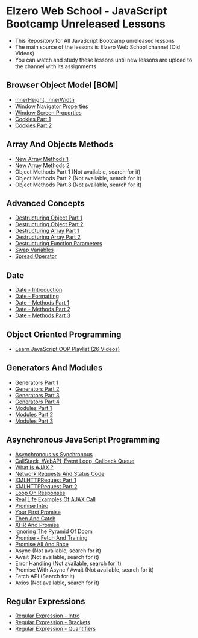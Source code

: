 # Elzero Web School - JavaScript Bootcamp Unreleased Lessons

- This Repository for All JavaScript Bootcamp unreleased lessons
- The main source of the lessons is Elzero Web School channel (Old Videos)
- You can watch and study these lessons until new lessons are upload to the channel with its assignments

## Browser Object Model [BOM]
- [innerHeight, innerWidth](https://www.youtube.com/watch?v=O_dPowQjpC4)
- [Window Navigator Properties](https://www.youtube.com/watch?v=u8J90PsJIhA)
- [Window Screen Properties](https://www.youtube.com/watch?v=D8SVbXcPJv4)
- [Cookies Part 1](https://www.youtube.com/watch?v=Vni26KoBSL4)
- [Cookies Part 2](https://www.youtube.com/watch?v=xXuFQvjegrw)

## Array And Objects Methods
- [New Array Methods 1](https://www.youtube.com/watch?v=HZLBy8JjAjk)
- [New Array Methods 2](https://www.youtube.com/watch?v=5IjwYU92Hnc)
- Object Methods Part 1 (Not available, search for it)
- Object Methods Part 2 (Not available, search for it)
- Object Methods Part 3 (Not available, search for it)
## Advanced Concepts
- [Destructuring Object Part 1](https://www.youtube.com/watch?v=K1dREWSo--E)
- [Destructuring Object Part 2](https://www.youtube.com/watch?v=JBgea2lLaq0)
- [Destructuring Array Part 1](https://www.youtube.com/watch?v=B2cICpp1oXY)
- [Destructuring Array Part 2](https://www.youtube.com/watch?v=pp2iZpM-Ijg)
- [Destructuring Function Parameters](https://www.youtube.com/watch?v=1Ii4ru5X09o)
- [Swap Variables](https://www.youtube.com/watch?v=XkbYgKrK5kU)
- [Spread Operator](https://www.youtube.com/watch?v=G5DoUC3pPa0)

## Date
- [Date - Introduction](https://www.youtube.com/watch?v=d2Ht2VErMUM)
- [Date - Formatting](https://www.youtube.com/watch?v=X-8D-R44FVY)
- [Date - Methods Part 1](https://www.youtube.com/watch?v=RD-UOqZSI50)
- [Date - Methods Part 2](https://www.youtube.com/watch?v=D2oQJXDMnS0)
- [Date - Methods Part 3](https://www.youtube.com/watch?v=oyaaLXEojxg)

## Object Oriented Programming
- [Learn JavaScript OOP Playlist (26 Videos)](https://www.youtube.com/playlist?list=PLDoPjvoNmBAzLyvrWPwMw6bbBlTwPxgLF)

## Generators And Modules
- [Generators Part 1](https://www.youtube.com/watch?v=vS1rhGoRcCQ)
- [Generators Part 2](https://www.youtube.com/watch?v=IvTSle8lDKw)
- [Generators Part 3](https://www.youtube.com/watch?v=96yAeYvAhec)
- [Generators Part 4](https://www.youtube.com/watch?v=ZPcasGEOXH0)
- [Modules Part 1](https://www.youtube.com/watch?v=WEBDSlhX_Wo)
- [Modules Part 2](https://www.youtube.com/watch?v=0WLa_FWoZpc)
- [Modules Part 3](https://www.youtube.com/watch?v=yEg-Z6dzkwQ)

## Asynchronous JavaScript Programming
- [Asynchronous vs Synchronous](https://www.youtube.com/watch?v=cJIH3qPR_B8)
- [CallStack, WebAPI, Event Loop, Callback Queue](https://www.youtube.com/watch?v=uaphx2xjDKc)
- [What Is AJAX ?](https://www.youtube.com/watch?v=6tLeMfOxIyA)
- [Network Requests And Status Code](https://www.youtube.com/watch?v=pUDKGqRJwxU)
- [XMLHTTPRequest Part 1](https://www.youtube.com/watch?v=MaE4Yossouw)
- [XMLHTTPRequest Part 2](https://www.youtube.com/watch?v=zmGcdngmQzU)
- [Loop On Responses](https://www.youtube.com/watch?v=9U_-zrNXG28)
- [Real Life Examples Of AJAX Call](https://www.youtube.com/watch?v=ZsSXDE3R3Ps)
- [Promise Intro](https://www.youtube.com/watch?v=XFMxDnQ561E)
- [Your First Promise](https://www.youtube.com/watch?v=9achN8McQfI)
- [Then And Catch](https://www.youtube.com/watch?v=WB-TmhB6zyU)
- [XHR And Promise](https://www.youtube.com/watch?v=W7ze0GfRbXs)
- [Ignoring The Pyramid Of Doom](https://www.youtube.com/watch?v=gXPA14KDJag)
- [Promise - Fetch And Training](https://www.youtube.com/watch?v=qALCndz0z0g)
- [Promise All And Race](https://www.youtube.com/watch?v=W_GUVg_VPhQ)
- Async (Not available, search for it)
- Await (Not available, search for it)
- Error Handling (Not available, search for it)
- Promise With Async / Await (Not available, search for it)
- Fetch API (Search for it)
- Axios (Not available, search for it)

## Regular Expressions
- [Regular Expression - Intro](https://www.youtube.com/watch?v=WJGGkeuQPvo)
- [Regular Expression - Brackets](https://www.youtube.com/watch?v=b46tXAPFayY)
- [Regular Expression - Quantifiers](https://www.youtube.com/watch?v=X2HUJelL12U)
